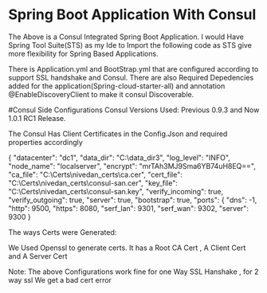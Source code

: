# Spring Boot Application With Consul
The Above is a Consul Integrated Spring Boot Application. I would Have Spring Tool Suite(STS) as my Ide to Import the following code as STS give
more flexibility for Spring Based Applications.

There is Application.yml and BootStrap.yml that are configured according to support SSL handshake and Consul.
There are also Required Depedencies added for the application(Spring-cloud-starter-all) and annotation @EnableDiscoveryClient to make it consul 
Discoverable.



#Consul Side Configurations
Consul Versions Used: Previous 0.9.3 and Now 1.0.1 RC1 Release.

The Consul Has Client Certificates in the Config.Json and required properties accordingly


{
	"datacenter": "dc1",
	"data_dir": "C:\\data_dir3",
	"log_level": "INFO",
	"node_name": "localserver",
	"encrypt": "mrTAh3MJ9Sma6YB74uH8EQ==",
	"ca_file": "C:\\Certs\\nivedan_certs\\ca.cer",
	"cert_file": "C:\\Certs\\nivedan_certs\\consul-san.cer",
	"key_file": "C:\\Certs\\nivedan_certs\\consul-san.key",
	"verify_incoming": true,
	"verify_outgoing": true,
	"server": true,
	"bootstrap": true,
	"ports": {
		"dns": -1,
		"http": 9500,
        "https": 8080,
		"serf_lan": 9301,
		"serf_wan": 9302,
		"server": 9300
	}


The ways Certs were Generated:

We Used Openssl to generate certs.
It has a Root CA Cert , A Client Cert and A Server Cert


Note:
The above Configurations work fine for one Way SSL Hanshake , for 2 way ssl We get a bad cert error

